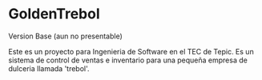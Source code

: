 # GoldenTrebol
Version Base (aun no presentable)

Este es un proyecto para Ingenieria de Software en el TEC de Tepic.
Es un sistema de control de ventas e inventario para una pequeña empresa de dulceria llamada 'trebol'.
